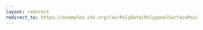 ```yaml
---
layout: redirect
redirect_to: https://examples.vtk.org/Cxx/PolyData/PolygonalSurfacePointPlacer/
---
```

